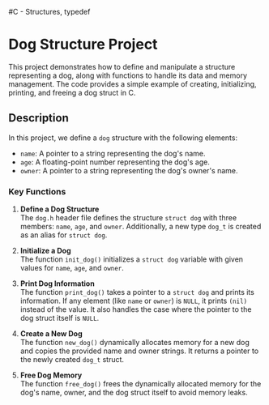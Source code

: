 #C - Structures, typedef
# Dog Structure Project

This project demonstrates how to define and manipulate a structure representing a dog, along with functions to handle its data and memory management.
The code provides a simple example of creating, initializing, printing, and freeing a dog struct in C.

## Description

In this project, we define a `dog` structure with the following elements:
- `name`: A pointer to a string representing the dog's name.
- `age`: A floating-point number representing the dog's age.
- `owner`: A pointer to a string representing the dog's owner's name.

### Key Functions

1. **Define a Dog Structure**  
   The `dog.h` header file defines the structure `struct dog` with three members: `name`, `age`, and `owner`. 
Additionally, a new type `dog_t` is created as an alias for `struct dog`.

2. **Initialize a Dog**  
   The function `init_dog()` initializes a `struct dog` variable with given values for `name`, `age`, and `owner`.

3. **Print Dog Information**  
   The function `print_dog()` takes a pointer to a `struct dog` and prints its information. 
If any element (like `name` or `owner`) is `NULL`, it prints `(nil)` instead of the value. It also handles the case where the pointer to the dog struct itself is `NULL`.

4. **Create a New Dog**  
   The function `new_dog()` dynamically allocates memory for a new dog and copies the provided name and owner strings. It returns a pointer to the newly created `dog_t` struct.

5. **Free Dog Memory**  
   The function `free_dog()` frees the dynamically allocated memory for the dog's name, owner, and the dog struct itself to avoid memory leaks.

